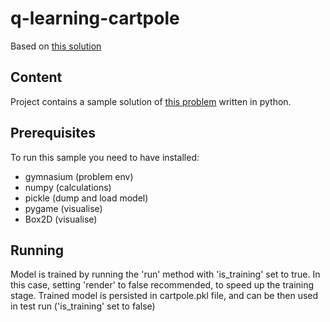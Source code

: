 # q-learning-cartpole

Based on [this solution](https://github.com/johnnycode8/gym_solutions/blob/main/cartpole_q.py)

## Content
Project contains a sample solution of [this problem](https://gymnasium.farama.org/environments/classic_control/cart_pole/) written in python.

## Prerequisites
To run this sample you need to have installed:
- gymnasium (problem env)
- numpy (calculations)
- pickle (dump and load model)
- pygame (visualise)
- Box2D (visualise)

## Running
Model is trained by running the 'run' method with 'is_training' set to true. In this case, setting 'render' to false recommended, to speed up the training stage.
Trained model is persisted in cartpole.pkl file, and can be then used in test run ('is_training' set to false)